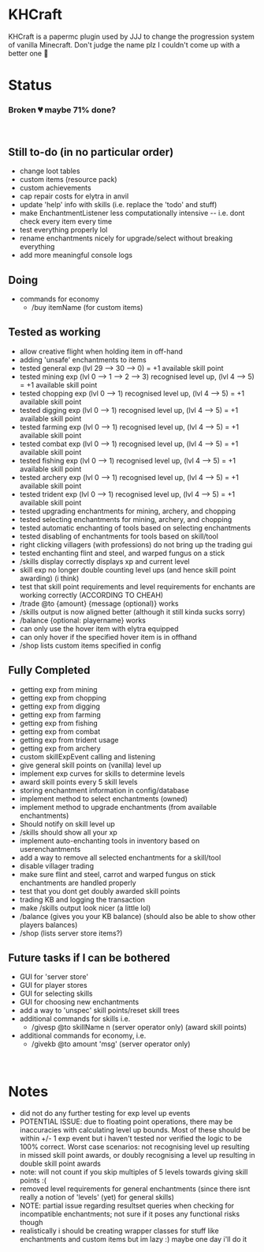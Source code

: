 # KHCraft
KHCraft is a papermc plugin used by JJJ to change the progression system of vanilla Minecraft. Don't judge the name plz I couldn't come up with a better one 🙂

# Status
### Broken 💔 maybe 71% done? 
<br>

## Still to-do (in no particular order)
- change loot tables
- custom items (resource pack)
- custom achievements
- cap repair costs for elytra in anvil
- update 'help' info with skills (i.e. replace the 'todo' and stuff)
- make EnchantmentListener less computationally intensive -- i.e. dont check every item every time
- test everything properly lol
- rename enchantments nicely for upgrade/select without breaking everything
- add more meaningful console logs

## Doing
- commands for economy
    - /buy itemName (for custom items)

## Tested as working
- allow creative flight when holding item in off-hand
- adding 'unsafe' enchantments to items
- tested general exp (lvl 29 --> 30 --> 0) = +1 available skill point
- tested mining exp (lvl 0 --> 1 --> 2 --> 3) recognised level up, (lvl 4 --> 5) = +1 available skill point
- tested chopping exp (lvl 0 --> 1) recognised level up, (lvl 4 --> 5) = +1 available skill point
- tested digging exp (lvl 0 --> 1) recognised level up, (lvl 4 --> 5) = +1 available skill point
- tested farming exp (lvl 0 --> 1) recognised level up, (lvl 4 --> 5) = +1 available skill point
- tested combat exp (lvl 0 --> 1) recognised level up, (lvl 4 --> 5) = +1 available skill point
- tested fishing exp (lvl 0 --> 1) recognised level up, (lvl 4 --> 5) = +1 available skill point
- tested archery exp (lvl 0 --> 1) recognised level up, (lvl 4 --> 5) = +1 available skill point
- tested trident exp (lvl 0 --> 1) recognised level up, (lvl 4 --> 5) = +1 available skill point
- tested upgrading enchantments for mining, archery, and chopping
- tested selecting enchantments for mining, archery, and chopping
- tested automatic enchanting of tools based on selecting enchantments
- tested disabling of enchantments for tools based on skill/tool
- right clicking villagers (with professions) do not bring up the trading gui
- tested enchanting flint and steel, and warped fungus on a stick
- /skills display correctly displays xp and current level
- skill exp no longer double counting level ups (and hence skill point awarding) (i think)
- test that skill point requirements and level requirements for enchants are working correctly (ACCORDING TO CHEAH)
- /trade @to {amount} {message (optional)} works
- /skills output is now aligned better (although it still kinda sucks sorry)
- /balance {optional: playername} works
- can only use the hover item with elytra equipped
- can only hover if the specified hover item is in offhand
- /shop lists custom items specified in config

## Fully Completed
- getting exp from mining
- getting exp from chopping
- getting exp from digging
- getting exp from farming
- getting exp from fishing
- getting exp from combat
- getting exp from trident usage
- getting exp from archery
- custom skillExpEvent calling and listening
- give general skill points on (vanilla) level up
- implement exp curves for skills to determine levels
- award skill points every 5 skill levels
- storing enchantment information in config/database
- implement method to select enchantments (owned)
- implement method to upgrade enchantments (from available enchantments)
- Should notify on skill level up
- /skills should show all your xp
- implement auto-enchanting tools in inventory based on userenchantments
- add a way to remove all selected enchantments for a skill/tool
- disable villager trading
- make sure flint and steel, carrot and warped fungus on stick enchantments are handled properly 
- test that you dont get doubly awarded skill points
- trading KB and logging the transaction
- make /skills output look nicer (a little lol)
- /balance (gives you your KB balance) (should also be able to show other players balances)
- /shop (lists server store items?)

## Future tasks if I can be bothered
- GUI for 'server store'
- GUI for player stores
- GUI for selecting skills
- GUI for choosing new enchantments
- add a way to 'unspec' skill points/reset skill trees
- additional commands for skills i.e.
    - /givesp @to skillName n (server operator only) (award skill points)
- additional commands for economy, i.e.
    - /givekb @to amount 'msg' (server operator only)

<br>

# Notes
- did not do any further testing for exp level up events
- POTENTIAL ISSUE: due to floating point operations, there may be inaccuracies with calculating level up bounds. Most of these should be within +/- 1 exp event but i haven't tested nor verified the logic to be 100% correct. Worst case scenarios: not recognising level up resulting in missed skill point awards, or doubly recognising a level up resulting in double skill point awards
- note: will not count if you skip multiples of 5 levels towards giving skill points :(
- removed level requirements for general enchantments (since there isnt really a notion of 'levels' (yet) for general skills)
- NOTE: partial issue regarding resultset queries when checking for incompatible enchantments; not sure if it poses any functional risks though
- realistically i should be creating wrapper classes for stuff like enchantments and custom items but im lazy :) maybe one day i'll do it